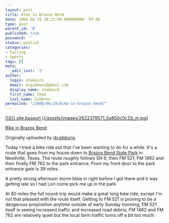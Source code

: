 ```yaml
---
layout: post
title: Bike in Brazos Bend
date: 2008-06-29 20:23:09.000000000 -07:00
type: post
parent_id: '0'
published: true
password: ''
status: publish
categories:
- Cycling
- Sports
tags: []
meta:
  _edit_last: '2'
author:
  login: chadwick
  email: dcgibbons@gmail.com
  display_name: chadwick
  first_name: Chad
  last_name: Gibbons
permalink: "/2008/06/29/bike-in-brazos-bend/"
---
```

[![]({{ site.baseurl }}/assets/images/2622379571_5a850c0c33_m.jpg)](http://www.flickr.com/photos/26521676@N00/2622379571/ "photo sharing")

[Bike in Brazos Bend](http://www.flickr.com/photos/26521676@N00/2622379571/)

Originally uploaded by [dcgibbons](http://www.flickr.com/people/26521676@N00/)

Today I tried a bike ride out that I've been wanting to do for a while. It's a route that goes from my house down to [Brazos Bend State Park](http://www.tpwd.state.tx.us/spdest/findadest/parks/brazos_bend/) in Needville, Texas. The route roughly follows SH 6, then FM 521, FM 1462 and then finally FM 762 to the park entrance. From my front door to the park entrance gate is 39 miles.

A pretty strong afternoon storm blew in right before I got there and it was getting late so I had Lori come pick me up in the park.

At 80 miles the full round-trip would make a great long bike ride, except I'm not that pleased with the route itself. Getting to FM 521 is proving to be a dangerous proposition anytime outside of early Sunday morning; FM 521 itself is seeing increased traffic and increased road debris; FM 1462 and FM 762 are relatively quiet but the local farm traffic turns off a bit too much.

